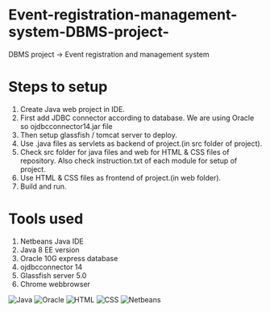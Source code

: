 # Event-registration-management-system-DBMS-project-
DBMS project -> Event registration and management system 

# Steps to setup
1. Create Java web project in IDE.
2. First add JDBC connector according to database. We are using Oracle so ojdbcconnector14.jar file 
3. Then setup glassfish / tomcat server to deploy.
4. Use .java files as servlets as backend of project.(in src folder of project).
5. Check src folder for java files and web for HTML & CSS files of repository. Also check instruction.txt of each module for setup of project.
6. Use HTML & CSS files as frontend of project.(in web folder).
7. Build and run.

# Tools used
1. Netbeans Java IDE
2. Java 8 EE version
3. Oracle 10G express database
4. ojdbcconnector 14
5. Glassfish server 5.0
6. Chrome webbrowser 

<p>
<img alt ="Java"src="	https://img.shields.io/badge/Java-ED8B00?style=for-the-badge&logo=java&logoColor=white"/>
<img alt="Oracle" src="hhttps://img.shields.io/badge/Oracle-F80000?style=for-the-badge&logo=oracle&logoColor=black" />
<img alt="HTML"  src="https://img.shields.io/badge/HTML-239120?style=for-the-badge&logo=html5&logoColor=white" />
<img alt="CSS"   src="https://img.shields.io/badge/CSS-239120?&style=for-the-badge&logo=css3&logoColor=white" />
<img alt="Netbeans" src="https://img.shields.io/badge/NetBeansIDE-1B6AC6.svg?style=for-the-badge&logo=apache-netbeans-ide&logoColor=white" /> </p>
